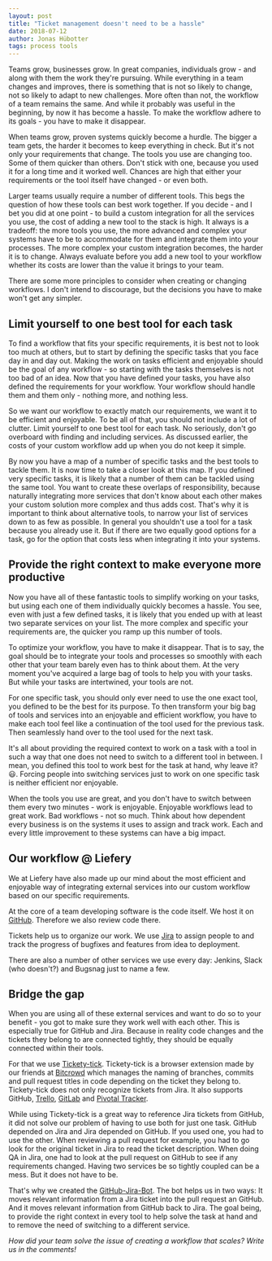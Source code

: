 ```yaml
---
layout: post
title: "Ticket management doesn't need to be a hassle"
date: 2018-07-12
author: Jonas Hübotter
tags: process tools
---
```


Teams grow, businesses grow. In great companies, individuals grow - and along
with them the work they're pursuing. While everything in a team changes and
improves, there is something that is not so likely to change, not so likely to
adapt to new challenges. More often than not, the workflow of a team remains
the same. And while it probably was useful in the beginning, by now it has
become a hassle. To make the workflow adhere to its goals - you have to make it
disappear.

When teams grow, proven systems quickly become a hurdle. The bigger a team
gets, the harder it becomes to keep everything in check. But it's not only your
requirements that change. The tools you use are changing too. Some of them
quicker than others. Don't stick with one, because you used it for a long time
and it worked well. Chances are high that either your requirements or the tool
itself have changed - or even both.

Larger teams usually require a number of different tools. This begs the
question of how these tools can best work together. If you decide - and I bet
you did at one point - to build a custom integration for all the services you
use, the cost of adding a new tool to the stack is high. It always is a
tradeoff: the more tools you use, the more advanced and complex your systems
have to be to accommodate for them and integrate them into your processes. The
more complex your custom integration becomes, the harder it is to change.
Always evaluate before you add a new tool to your workflow whether its costs
are lower than the value it brings to your team.

There are some more principles to consider when creating or changing workflows.
I don't intend to discourage, but the decisions you have to make won't get any
simpler.

## Limit yourself to one best tool for each task

To find a workflow that fits your specific requirements, it is best not to look
too much at others, but to start by defining the specific tasks that you face
day in and day out. Making the work on tasks efficient and enjoyable should be
the goal of any workflow - so starting with the tasks themselves is not too bad
of an idea. Now that you have defined your tasks, you have also defined the
requirements for your workflow. Your workflow should handle them and them
only - nothing more, and nothing less.

So we want our workflow to exactly match our requirements, we want it to be
efficient and enjoyable. To be all of that, you should not include a lot of
clutter. Limit yourself to one best tool for each task. No seriously, don't go
overboard with finding and including services. As discussed earlier, the costs
of your custom workflow add up when you do not keep it simple.

By now you have a map of a number of specific tasks and the best tools to
tackle them. It is now time to take a closer look at this map. If you defined
very specific tasks, it is likely that a number of them can be tackled using
the same tool. You want to create these overlaps of responsibility, because
naturally integrating more services that don't know about each other makes your
custom solution more complex and thus adds cost. That's why it is important to
think about alternative tools, to narrow your list of services down to as few
as possible. In general you shouldn't use a tool for a task because you already
use it. But if there are two equally good options for a task, go for the option
that costs less when integrating it into your systems.

## Provide the right context to make everyone more productive

Now you have all of these fantastic tools to simplify working on your tasks,
but using each one of them individually quickly becomes a hassle. You see, even
with just a few defined tasks, it is likely that you ended up with at least two
separate services on your list. The more complex and specific your requirements
are, the quicker you ramp up this number of tools.

To optimize your workflow, you have to make it disappear. That is to say, the
goal should be to integrate your tools and processes so smoothly with each
other that your team barely even has to think about them. At the very moment
you've acquired a large bag of tools to help you with your tasks. But while
your tasks are intertwined, your tools are not.

For one specific task, you should only ever need to use the one exact tool, you
defined to be the best for its purpose. To then transform your big bag of tools
and services into an enjoyable and efficient workflow, you have to make each
tool feel like a continuation of the tool used for the previous task. Then
seamlessly hand over to the tool used for the next task.

It's all about providing the required context to work on a task with a tool in
such a way that one does not need to switch to a different tool in between.
I mean, you defined this tool to work best for the task at hand, why leave it?
:smiley:. Forcing people into switching services just to work on one specific
task is neither efficient nor enjoyable.

When the tools you use are great, and you don't have to switch between them
every two minutes - work is enjoyable. Enjoyable workflows lead to great work.
Bad workflows - not so much. Think about how dependent every business is on the
systems it uses to assign and track work. Each and every little improvement to
these systems can have a big impact.

## Our workflow @ Liefery

We at Liefery have also made up our mind about the most efficient and enjoyable
way of integrating external services into our custom workflow based on our
specific requirements.

At the core of a team developing software is the code itself. We host it on
[GitHub](https://github.com/). Therefore we also review code there.

Tickets help us to organize our work. We use
[Jira](https://www.atlassian.com/software/jira) to assign people to and track
the progress of bugfixes and features from idea to deployment.

There are also a number of other services we use every day: Jenkins, Slack
(who doesn't?) and Bugsnag just to name a few.

## Bridge the gap

When you are using all of these external services and want to do so to your
benefit - you got to make sure they work well with each other. This is
especially true for GitHub and Jira. Because in reality code changes and the
tickets they belong to are connected tightly, they should be equally connected
within their tools.

For that we use [Tickety-tick](https://github.com/bitcrowd/tickety-tick).
Tickety-tick is a browser extension made by our friends at
[Bitcrowd](https://bitcrowd.net/) which manages the naming of branches, commits
and pull request titles in code depending on the ticket they belong to.
Tickety-tick does not only recognize tickets from Jira. It also supports
GitHub, [Trello](https://trello.com/), [GitLab](https://about.gitlab.com/) and
[Pivotal Tracker](https://www.pivotaltracker.com/).

While using Tickety-tick is a great way to reference Jira tickets from GitHub,
it did not solve our problem of having to use both for just one task. GitHub
depended on Jira and Jira depended on GitHub. If you used one, you had to use
the other. When reviewing a pull request for example, you had to go look for
the original ticket in Jira to read the ticket description. When doing QA in
Jira, one had to look at the pull request on GitHub to see if any requirements
changed. Having two services be so tightly coupled can be a mess. But it does
not have to be.

That's why we created the
[GitHub-Jira-Bot](https://github.com/liefery/github-jira-bot). The bot helps us
in two ways: It moves relevant information from a Jira ticket into the pull
request an GitHub. And it moves relevant information from GitHub back to Jira.
The goal being, to provide the right context in every tool to help solve the
task at hand and to remove the need of switching to a different service.


_How did your team solve the issue of creating a workflow that scales? Write us in the comments!_
